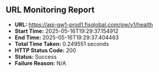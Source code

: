 ## URL Monitoring Report

- **URL:** https://api-gw1-prod1.fisglobal.com/gw/v1/health
- **Start Time:** 2025-05-16T19:29:37.154912
- **End Time:** 2025-05-16T19:29:37.404463
- **Total Time Taken:** 0.249551 seconds
- **HTTP Status Code:** 200
- **Status:** Success
- **Failure Reason:** N/A
